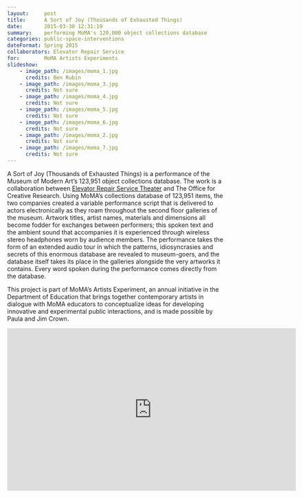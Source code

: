 ```yaml
---
layout:     post
title:      A Sort of Joy (Thousands of Exhausted Things)
date:       2015-03-30 12:31:19
summary:    performing MoMA's 120,000 object collections database
categories: public-space-interventions
dateFormat: Spring 2015
collaborators: Elevator Repair Service
for:        MoMA Artists Experiments
slideshow:
    - image_path: /images/moma_1.jpg
      credits: Ben Rubin
    - image_path: /images/moma_3.jpg
      credits: Not sure
    - image_path: /images/moma_4.jpg
      credits: Not sure
    - image_path: /images/moma_5.jpg
      credits: Not sure
    - image_path: /images/moma_6.jpg
      credits: Not sure
    - image_path: /images/moma_2.jpg
      credits: Not sure
    - image_path: /images/moma_7.jpg
      credits: Not sure
---
```


A Sort of Joy (Thousands of Exhausted Things) is a performance of the Museum of Modern Art’s 123,951 object collections database. The work is a collaboration between <a href="https://www.elevator.org/" target="_blank">Elevator Repair Service Theater</a> and The Office for Creative Research. Using MoMA’s collections database of 123,951 items, the two companies created a variable performance script that is delivered to actors electronically as they roam throughout the second floor galleries of the museum. Artwork titles, artist names, materials and dimensions all become fodder for exchanges between performers; this spoken text and the ambient sound that accompanies it is experienced through wireless stereo headphones worn by audience members. The performance takes the form of an extended audio tour in which the patterns, idiosyncrasies and secrets of this enormous database are revealed to museum-goers, and the database itself takes its place in the galleries alongside the very artworks it contains. Every word spoken during the performance comes directly from the database.

This project is part of MoMA’s Artists Experiment, an annual initiative in the Department of Education that brings together contemporary artists in dialogue with MoMA educators to conceptualize ideas for developing innovative and experimental public interactions, and is made possible by Paula and Jim Crown.

<iframe src="https://player.vimeo.com/video/153156395" width="672" height="378" frameborder="0" webkitallowfullscreen mozallowfullscreen allowfullscreen></iframe>
